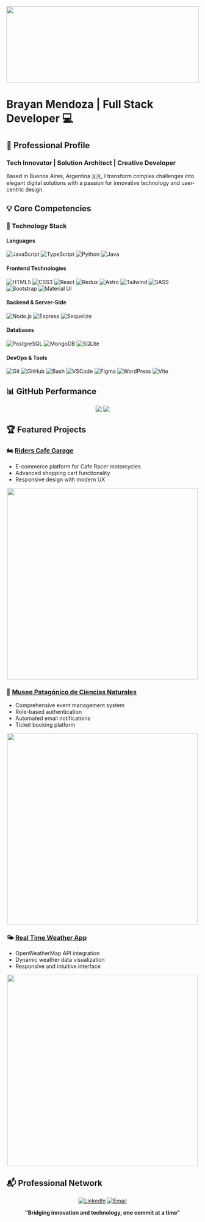 <img width="100%" height="200px" src="https://www.pandaancha.mx/plds/articulos/froala/code%2003-500x281-38415426.gif"/>

# Brayan Mendoza | Full Stack Developer 💻

## 🚀 Professional Profile

### Tech Innovator | Solution Architect | Creative Developer
Based in Buenos Aires, Argentina 🇦🇷, I transform complex challenges into elegant digital solutions with a passion for innovative technology and user-centric design.

## 💡 Core Competencies

### 🔧 Technology Stack

#### Languages
![JavaScript](https://img.shields.io/badge/JavaScript-F7DF1E?style=for-the-badge&logo=javascript&logoColor=black)
![TypeScript](https://img.shields.io/badge/TypeScript-007ACC?style=for-the-badge&logo=typescript&logoColor=white)
![Python](https://img.shields.io/badge/Python-3776AB?style=for-the-badge&logo=python&logoColor=white)
![Java](https://img.shields.io/badge/Java-ED8B00?style=for-the-badge&logo=java&logoColor=white)

#### Frontend Technologies
![HTML5](https://img.shields.io/badge/HTML5-E34F26?style=for-the-badge&logo=html5&logoColor=white)
![CSS3](https://img.shields.io/badge/CSS3-1572B6?style=for-the-badge&logo=css3&logoColor=white)
![React](https://img.shields.io/badge/React-20232A?style=for-the-badge&logo=react&logoColor=61DAFB)
![Redux](https://img.shields.io/badge/Redux-593D88?style=for-the-badge&logo=redux&logoColor=white)
![Astro](https://img.shields.io/badge/Astro-FF5D01?style=for-the-badge&logo=astro&logoColor=white)
![Tailwind](https://img.shields.io/badge/Tailwind_CSS-38B2AC?style=for-the-badge&logo=tailwind-css&logoColor=white)
![SASS](https://img.shields.io/badge/Sass-CC6699?style=for-the-badge&logo=sass&logoColor=white)
![Bootstrap](https://img.shields.io/badge/Bootstrap-563D7C?style=for-the-badge&logo=bootstrap&logoColor=white)
![Material UI](https://img.shields.io/badge/Material--UI-0081CB?style=for-the-badge&logo=material-ui&logoColor=white)

#### Backend & Server-Side
![Node.js](https://img.shields.io/badge/Node.js-43853D?style=for-the-badge&logo=node.js&logoColor=white)
![Express](https://img.shields.io/badge/Express.js-404D59?style=for-the-badge)
![Sequelize](https://img.shields.io/badge/Sequelize-52B0E7?style=for-the-badge&logo=sequelize&logoColor=white)

#### Databases
![PostgreSQL](https://img.shields.io/badge/PostgreSQL-316192?style=for-the-badge&logo=postgresql&logoColor=white)
![MongoDB](https://img.shields.io/badge/MongoDB-4EA94B?style=for-the-badge&logo=mongodb&logoColor=white)
![SQLite](https://img.shields.io/badge/SQLite-07405E?style=for-the-badge&logo=sqlite&logoColor=white)

#### DevOps & Tools
![Git](https://img.shields.io/badge/Git-F05032?style=for-the-badge&logo=git&logoColor=white)
![GitHub](https://img.shields.io/badge/GitHub-100000?style=for-the-badge&logo=github&logoColor=white)
![Bash](https://img.shields.io/badge/Bash-4EAA25?style=for-the-badge&logo=gnu-bash&logoColor=white)
![VSCode](https://img.shields.io/badge/Visual_Studio_Code-0078D4?style=for-the-badge&logo=visual%20studio%20code&logoColor=white)
![Figma](https://img.shields.io/badge/Figma-F24E1E?style=for-the-badge&logo=figma&logoColor=white)
![WordPress](https://img.shields.io/badge/WordPress-21759B?style=for-the-badge&logo=wordpress&logoColor=white)
![Vite](https://img.shields.io/badge/Vite-646CFF?style=for-the-badge&logo=vite&logoColor=white)

## 📊 GitHub Performance

<p align="center">
  <img src="https://github-readme-stats.vercel.app/api?username=BrayanMen&show_icons=true&theme=dark&count_private=true"/>
  <img src="https://github-readme-stats.vercel.app/api/top-langs/?username=brayanmen&layout=compact&theme=dark"/>
</p>

## 🏆 Featured Projects

### 🏍️ [Riders Cafe Garage](https://riderscafegarage.vercel.app/)
- E-commerce platform for Cafe Racer motorcycles
- Advanced shopping cart functionality
- Responsive design with modern UX
<p align="center">
   <img src="https://res.cloudinary.com/drtikgxr8/image/upload/v1738939365/caferidfer_kgt8yq.png" width="500"/>
</p>

### 🦕 [Museo Patagónico de Ciencias Naturales](https://pf-museo-front-end-pf09henry.vercel.app/)
- Comprehensive event management system
- Role-based authentication
- Automated email notifications
- Ticket booking platform
<p align="center">
  <img src="https://user-images.githubusercontent.com/73863384/223559638-70c21663-5916-44f2-bee0-34d4585041b2.png" width="500"/>
</p>

### 🌤️ [Real Time Weather App](https://weather-52j1nztdj-brayanmen.vercel.app/)
- OpenWeatherMap API integration
- Dynamic weather data visualization
- Responsive and intuitive interface
<p align="center">
  <img src="https://res.cloudinary.com/dug6prcyv/image/upload/v1678242208/Weather_fsuhxn.png" width="500"/>
</p>

## 📬 Professional Network
<span align="center">
  
[![LinkedIn](https://img.shields.io/badge/LinkedIn-0077B5?style=for-the-badge&logo=linkedin&logoColor=white)](https://www.linkedin.com/in/brayan-mendoza-52625a160/)
[![Email](https://img.shields.io/badge/Gmail-D14836?style=for-the-badge&logo=gmail&logoColor=white)](mailto:brayanjmr880@gmail.com)

</span>
<p align="center">
<strong align="center">
"Bridging innovation and technology, one commit at a time"
</strong>
</p>
